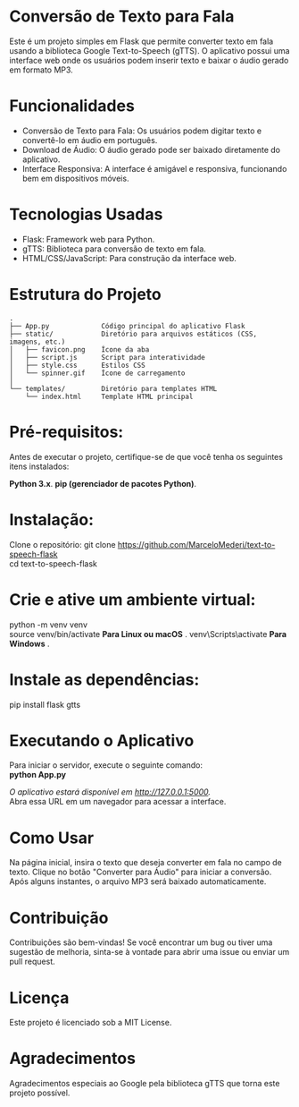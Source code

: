 # Conversão de Texto para Fala

Este é um projeto simples em Flask que permite converter texto em fala usando a biblioteca Google Text-to-Speech (gTTS). O aplicativo possui uma interface web onde os usuários podem inserir texto e baixar o áudio gerado em formato MP3.

# Funcionalidades

- Conversão de Texto para Fala: Os usuários podem digitar texto e convertê-lo em áudio em português.
- Download de Áudio: O áudio gerado pode ser baixado diretamente do aplicativo.
- Interface Responsiva: A interface é amigável e responsiva, funcionando bem em dispositivos móveis.

# Tecnologias Usadas

- Flask: Framework web para Python.
- gTTS: Biblioteca para conversão de texto em fala.
- HTML/CSS/JavaScript: Para construção da interface web.

# Estrutura do Projeto
```plaintext
.
├── App.py             Código principal do aplicativo Flask
├── static/            Diretório para arquivos estáticos (CSS, imagens, etc.)
│   ├── favicon.png    Ícone da aba
│   ├── script.js      Script para interatividade
│   ├── style.css      Estilos CSS
│   └── spinner.gif    Ícone de carregamento
│
└── templates/         Diretório para templates HTML
    └── index.html     Template HTML principal
```

# Pré-requisitos:
Antes de executar o projeto, certifique-se de que você tenha os seguintes itens instalados:

**Python 3.x**.
**pip (gerenciador de pacotes Python)**.

# Instalação:
Clone o repositório:
git clone https://github.com/MarceloMederi/text-to-speech-flask  
cd text-to-speech-flask  

# Crie e ative um ambiente virtual:
python -m venv venv  
source venv/bin/activate  **Para Linux ou macOS**  .
venv\Scripts\activate     **Para Windows**  .

# Instale as dependências:
pip install flask gtts

# Executando o Aplicativo
Para iniciar o servidor, execute o seguinte comando:  
**python App.py**

*O aplicativo estará disponível em http://127.0.0.1:5000.*  
Abra essa URL em um navegador para acessar a interface.

# Como Usar
Na página inicial, insira o texto que deseja converter em fala no campo de texto.
Clique no botão "Converter para Áudio" para iniciar a conversão.
Após alguns instantes, o arquivo MP3 será baixado automaticamente.

# Contribuição
Contribuições são bem-vindas! Se você encontrar um bug ou tiver uma sugestão de melhoria, sinta-se à vontade para abrir uma issue ou enviar um pull request.

# Licença
Este projeto é licenciado sob a MIT License.

# Agradecimentos
Agradecimentos especiais ao Google pela biblioteca gTTS que torna este projeto possível.

